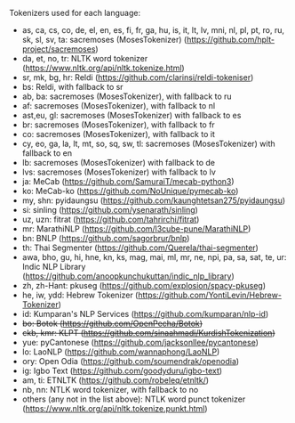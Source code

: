 Tokenizers used for each language:

* as, ca, cs, co, de, el, en, es, fi, fr, ga, hu, is, it, lt, lv, mni, nl, pl, pt, ro, ru, sk, sl, sv, ta: sacremoses (MosesTokenizer) (https://github.com/hplt-project/sacremoses)
* da, et, no, tr: NLTK word tokenizer (https://www.nltk.org/api/nltk.tokenize.html)
* sr, mk, bg, hr: Reldi (https://github.com/clarinsi/reldi-tokeniser)
* bs: Reldi, with fallback to sr
* ab, ba: sacremoses (MosesTokenizer), with fallback to ru
* af: sacremoses (MosesTokenizer), with fallback to nl
* ast,eu, gl: sacremoses (MosesTokenizer) with fallback to es
* br: sacremoses (MosesTokenizer), with fallback to fr
* co: sacremoses (MosesTokenizer), with fallback to it
* cy, eo, ga, la, lt, mt, so, sq, sw, tl: sacremoses  (MosesTokenizer) with fallback to en
* lb: sacremoses (MosesTokenizer) with fallback to de
* lvs: sacremoses (MosesTokenizer) with fallback to lv
* ja: MeCab (https://github.com/SamuraiT/mecab-python3)
* ko: MeCab-ko (https://github.com/NoUnique/pymecab-ko)
* my, shn: pyidaungsu (https://github.com/kaunghtetsan275/pyidaungsu)
* si: sinling (https://github.com/ysenarath/sinling)
* uz,  uzn: fitrat (https://github.com/tahrirchi/fitrat)
* mr: MarathiNLP (https://github.com/l3cube-pune/MarathiNLP)
* bn: BNLP (https://github.com/sagorbrur/bnlp)
* th: Thai Segmenter (https://github.com/Querela/thai-segmenter)
* awa, bho, gu, hi, hne, kn, ks, mag, mai, ml, mr, ne, npi, pa, sa, sat, te, ur: Indic NLP Library (https://github.com/anoopkunchukuttan/indic_nlp_library)
* zh, zh-Hant: pkuseg (https://github.com/explosion/spacy-pkuseg)
* he, iw, ydd: Hebrew Tokenizer (https://github.com/YontiLevin/Hebrew-Tokenizer)
* id: Kumparan's NLP Services (https://github.com/kumparan/nlp-id)
* ~~bo: Botok (https://github.com/OpenPecha/Botok)~~
* ~~ckb, kmr: KLPT (https://github.com/sinaahmadi/KurdishTokenization)~~
* yue: pyCantonese (https://github.com/jacksonllee/pycantonese)
* lo: LaoNLP (https://github.com/wannaphong/LaoNLP)
* ory: Open Odia (https://github.com/soumendrak/openodia)
* ig: Igbo Text (https://github.com/goodyduru/igbo-text)
* am, ti: ETNLTK (https://github.com/robeleq/etnltk/)
* nb, nn: NTLK word tokenizer, with fallback to no
* others (any not in the list above): NTLK word punct tokenizer (https://www.nltk.org/api/nltk.tokenize.punkt.html)  
